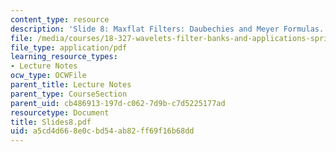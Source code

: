 ```yaml
---
content_type: resource
description: 'Slide 8: Maxflat Filters: Daubechies and Meyer Formulas. Spectral Factorization.'
file: /media/courses/18-327-wavelets-filter-banks-and-applications-spring-2003/a5cd4d668e0cbd54ab82ff69f16b68dd_Slides8.pdf
file_type: application/pdf
learning_resource_types:
- Lecture Notes
ocw_type: OCWFile
parent_title: Lecture Notes
parent_type: CourseSection
parent_uid: cb486913-197d-c062-7d9b-c7d5225177ad
resourcetype: Document
title: Slides8.pdf
uid: a5cd4d66-8e0c-bd54-ab82-ff69f16b68dd
---
```

